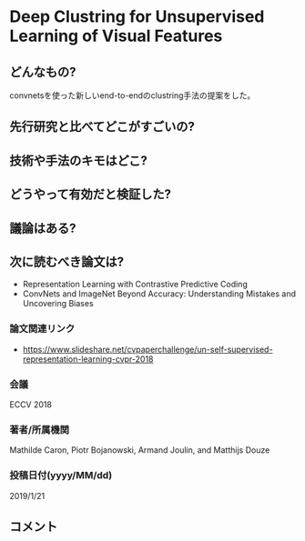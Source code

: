 # Deep Clustring for Unsupervised Learning of Visual Features

## どんなもの?
convnetsを使った新しいend-to-endのclustring手法の提案をした。

## 先行研究と比べてどこがすごいの?


## 技術や手法のキモはどこ?

## どうやって有効だと検証した?

## 議論はある?

## 次に読むべき論文は?
- Representation Learning with Contrastive Predictive Coding
- ConvNets and ImageNet Beyond Accuracy: Understanding Mistakes and Uncovering Biases

### 論文関連リンク
- https://www.slideshare.net/cvpaperchallenge/un-self-supervised-representation-learning-cvpr-2018

### 会議
ECCV 2018

### 著者/所属機関
Mathilde Caron, Piotr Bojanowski, Armand Joulin, and Matthijs Douze

### 投稿日付(yyyy/MM/dd)
2019/1/21

## コメント

